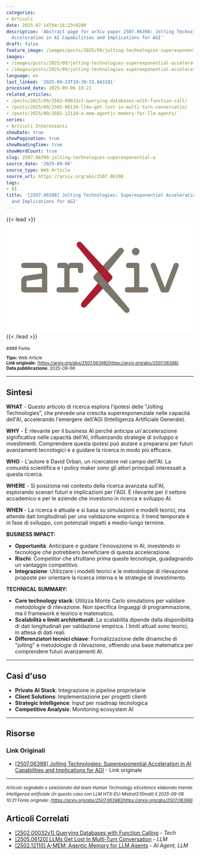 ```yaml
---
categories:
- Articoli
date: 2025-07-14T04:16:23+0200
description: 'Abstract page for arXiv paper 2507.06398: Jolting Technologies: Superexponential
  Acceleration in AI Capabilities and Implications for AGI'
draft: false
feature_image: /images/posts/2025/09/jolting-technologies-superexponential-acceleration-in-ai-capabilities-featured.webp
images:
- /images/posts/2025/09/jolting-technologies-superexponential-acceleration-in-ai-capabilities-featured.webp
- /images/posts/2025/09/jolting-technologies-superexponential-acceleration-in-ai-capabilities-5.webp
language: en
last_linked: '2025-09-23T19:30:33.843191'
processed_date: 2025-09-06 10:21
related_articles:
- /posts/2025/09/2502-00032v1-querying-databases-with-function-call/
- /posts/2025/09/2505-06120-llms-get-lost-in-multi-turn-conversatio/
- /posts/2025/09/2502-12110-a-mem-agentic-memory-for-llm-agents/
series:
- Articoli Interessanti
showDate: true
showPagination: true
showReadingTime: true
showWordCount: true
slug: 2507-06398-jolting-technologies-superexponential-a
source_date: '2025-09-06'
source_type: Web Article
source_url: https://arxiv.org/abs/2507.06398
tags:
- AI
title: '[2507.06398] Jolting Technologies: Superexponential Acceleration in AI Capabilities
  and Implications for AGI'
---
```


{{< lead >}}
![Featured image](/images/posts/2025/09/jolting-technologies-superexponential-acceleration-in-ai-capabilities-featured.webp)
{{< /lead >}}

<small>
#### Fonte

**Tipo:** Web Article  
**Link originale:** [https://arxiv.org/abs/2507.06398](https://arxiv.org/abs/2507.06398)  
**Data pubblicazione:** 2025-09-06

</small>

---

## Sintesi

**WHAT** - Questo articolo di ricerca esplora l'ipotesi delle "Jolting Technologies", che prevede una crescita superexponenziale nelle capacità dell'AI, accelerando l'emergere dell'AGI (Intelligenza Artificiale Generale).

**WHY** - È rilevante per il business AI perché anticipa un'accelerazione significativa nelle capacità dell'AI, influenzando strategie di sviluppo e investimenti. Comprendere questa ipotesi può aiutare a prepararsi per futuri avanzamenti tecnologici e a guidare la ricerca in modo più efficace.

**WHO** - L'autore è David Orban, un ricercatore nel campo dell'AI. La comunità scientifica e i policy maker sono gli attori principali interessati a questa ricerca.

**WHERE** - Si posiziona nel contesto della ricerca avanzata sull'AI, esplorando scenari futuri e implicazioni per l'AGI. È rilevante per il settore accademico e per le aziende che investono in ricerca e sviluppo AI.

**WHEN** - La ricerca è attuale e si basa su simulazioni e modelli teorici, ma attende dati longitudinali per una validazione empirica. Il trend temporale è in fase di sviluppo, con potenziali impatti a medio-lungo termine.

**BUSINESS IMPACT:**
- **Opportunità**: Anticipare e guidare l'innovazione in AI, investendo in tecnologie che potrebbero beneficiare di questa accelerazione.
- **Rischi**: Competitor che sfruttano prima queste tecnologie, guadagnando un vantaggio competitivo.
- **Integrazione**: Utilizzare i modelli teorici e le metodologie di rilevazione proposte per orientare la ricerca interna e le strategie di investimento.

**TECHNICAL SUMMARY:**
- **Core technology stack**: Utilizza Monte Carlo simulations per validare metodologie di rilevazione. Non specifica linguaggi di programmazione, ma il framework è teorico e matematico.
- **Scalabilità e limiti architetturali**: La scalabilità dipende dalla disponibilità di dati longitudinali per validazione empirica. I limiti attuali sono teorici, in attesa di dati reali.
- **Differenziatori tecnici chiave**: Formalizzazione delle dinamiche di "jolting" e metodologie di rilevazione, offrendo una base matematica per comprendere futuri avanzamenti AI.

---

## Casi d'uso

- **Private AI Stack**: Integrazione in pipeline proprietarie
- **Client Solutions**: Implementazione per progetti clienti
- **Strategic Intelligence**: Input per roadmap tecnologica
- **Competitive Analysis**: Monitoring ecosystem AI

---



## Risorse

### Link Originali
- [[2507.06398] Jolting Technologies: Superexponential Acceleration in AI Capabilities and Implications for AGI](https://arxiv.org/abs/2507.06398) - Link originale


---

*<small>Articolo segnalato e selezionato dal team Human Technology eXcellence elaborato tramite intelligenza artificiale (in questo caso con LLM HTX-EU-Mistral3.1Small) il 2025-09-06 10:21
Fonte originale: [https://arxiv.org/abs/2507.06398](https://arxiv.org/abs/2507.06398)</small>*

## Articoli Correlati

- [[2502.00032v1] Querying Databases with Function Calling](/posts/2025/09/2502-00032v1-querying-databases-with-function-call/) - *Tech*
- [[2505.06120] LLMs Get Lost In Multi-Turn Conversation](/posts/2025/09/2505-06120-llms-get-lost-in-multi-turn-conversatio/) - *LLM*
- [[2502.12110] A-MEM: Agentic Memory for LLM Agents](/posts/2025/09/2502-12110-a-mem-agentic-memory-for-llm-agents/) - *AI Agent, LLM*